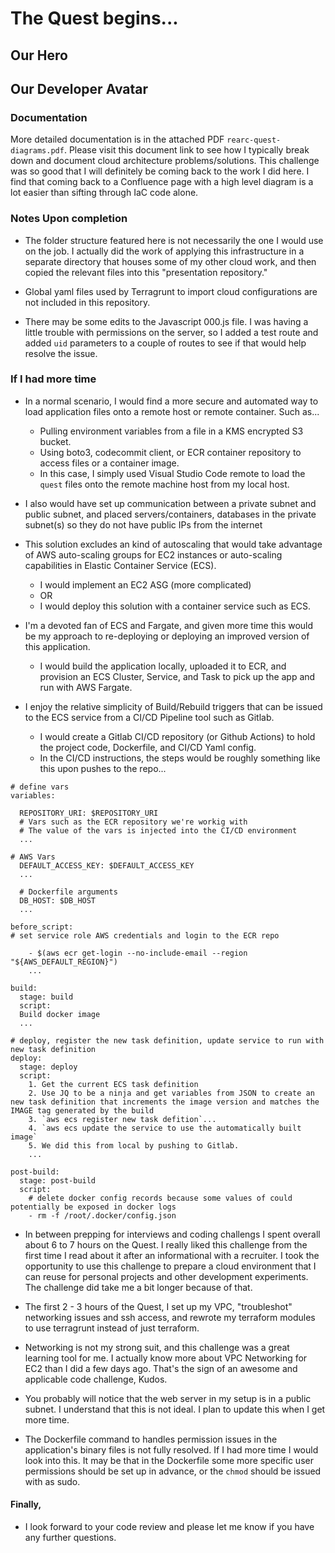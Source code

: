 # The Quest begins...

## Our Hero

## Our Developer Avatar

### Documentation

More detailed documentation is in the attached PDF `rearc-quest-diagrams.pdf`. Please visit this document link to see how I typically break down and document cloud architecture problems/solutions. This challenge was so good that I will definitely be coming back to the work I did here. I find that coming back to a Confluence page with a high level diagram is a lot easier than sifting through IaC code alone.

### Notes Upon completion

- The folder structure featured here is not necessarily the one I would use on the job. I actually did the work of applying this infrastructure in a separate directory that houses some of my other cloud work, and then copied the relevant files into this "presentation repository."

- Global yaml files used by Terragrunt to import cloud configurations are not included in this repository.

- There may be some edits to the Javascript 000.js file. I was having a little trouble with permissions on the server, so I added a test route and added `uid` parameters to a couple of routes to see if that would help resolve the issue.

### If I had more time 

- In a normal scenario, I would find a more secure and automated way to load application files onto a remote host or remote container. Such as...
    - Pulling environment variables from a file in a KMS encrypted S3 bucket. 
    - Using boto3, codecommit client, or ECR container repository to access files or a container image.
    - In this case, I simply used Visual Studio Code remote to load the `quest` files onto the remote machine host from my local host.

- I also would have set up communication between a private subnet and public subnet, and placed servers/containers, databases in the private subnet(s) so they do not have public IPs from the internet

- This solution excludes an kind of autoscaling that would take advantage of AWS auto-scaling groups for EC2 instances or auto-scaling capabilities in Elastic Container Service (ECS).
    - I would implement an EC2 ASG (more complicated)
    - OR
    - I would deploy this solution with a container service such as ECS.

- I'm a devoted fan of ECS and Fargate, and given more time this would be my approach to re-deploying or deploying an improved version of this application. 
    - I would build the application locally, uploaded it to ECR, and provision an ECS Cluster, Service, and Task to pick up the app and run with AWS Fargate.

- I enjoy the relative simplicity of Build/Rebuild triggers that can be issued to the ECS service from a CI/CD Pipeline tool such as Gitlab.
    - I would create a Gitlab CI/CD repository (or Github Actions) to hold the project code, Dockerfile, and CI/CD Yaml config. 
    - In the CI/CD instructions, the steps would be roughly something like this upon pushes to the repo...
    
```
# define vars
variables:

  REPOSITORY_URI: $REPOSITORY_URI 
  # Vars such as the ECR repository we're workig with
  # The value of the vars is injected into the CI/CD environment
  ...

# AWS Vars
  DEFAULT_ACCESS_KEY: $DEFAULT_ACCESS_KEY
  ...

  # Dockerfile arguments
  DB_HOST: $DB_HOST
  ...

before_script:
# set service role AWS credentials and login to the ECR repo

    - $(aws ecr get-login --no-include-email --region "${AWS_DEFAULT_REGION}")
    ...

build:
  stage: build
  script:
  Build docker image
  ...

# deploy, register the new task definition, update service to run with new task definition
deploy:
  stage: deploy
  script:
    1. Get the current ECS task definition
    2. Use JQ to be a ninja and get variables from JSON to create an new task definition that increments the image version and matches the IMAGE tag generated by the build
    3. `aws ecs register new task defition`...
    4. `aws ecs update the service to use the automatically built image`
    5. We did this from local by pushing to Gitlab.
    ...

post-build:
  stage: post-build
  script:
    # delete docker config records because some values of could potentially be exposed in docker logs
    - rm -f /root/.docker/config.json

```

- In between prepping for interviews and coding challengs I spent overall about 6 to 7 hours on the Quest. I really liked this challenge from the first time I read about it after an informational with a recruiter. I took the opportunity to use this challenge to prepare a cloud environment that I can reuse for personal projects and other development experiments. The challenge did take me a bit longer because of that.

- The first 2 - 3 hours of the Quest, I set up my VPC, "troubleshot" networking issues and ssh access, and rewrote my terraform modules to use terragrunt instead of just terraform.

- Networking is not my strong suit, and this challenge was a great learning tool for me. I actually know more about VPC Networking for EC2 than I did a few days ago. That's the sign of an awesome and applicable code challenge, Kudos.

- You probably will notice that the web server in my setup is in a public subnet. I understand that this is not ideal. I plan to update this when I get more time.

- The Dockerfile command to handles permission issues in the application's binary files is not fully resolved. If I had more time I would look into this. It may be that in the Dockerfile some more specific user permissions should be set up in advance, or the `chmod` should be issued with as sudo.

#### Finally, 

- I look forward to your code review and please let me know if you have any further questions.